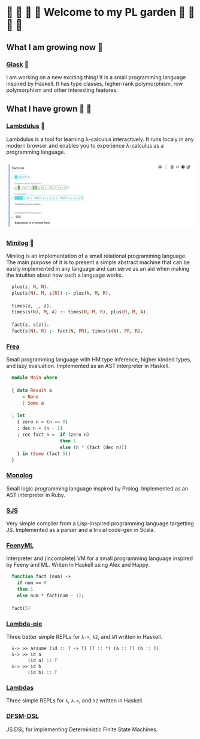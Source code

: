 # :sunflower: :deciduous_tree: :tulip: :blossom: Welcome to my PL garden :rose: :seedling: :hibiscus: :herb:


## What I am growing now :seedling:


### [Glask](https://github.com/lambduli/glask) :blossom:

I am working on a new exciting thing! It is a small programming language inspired by Haskell. It has type classes, higher-rank polymorphism, row polymorphism and other interesting features.



## What I have grown :herb: :evergreen_tree:

### [Lambdulus](https://github.com/lambdulus/frontend) :evergreen_tree:

Lambdulus is a tool for learning λ-calculus interactively. It runs localy in any modern browser and enables you to experience λ-calculus as a programming language.

![Screenshot of the part of the Lambdulus web interface](./imgs/lambdulus-frontend-fact.png)


### [Minilog](https://github.com/lambduli/minilog) :cherry_blossom:

Minilog is an implementation of a small relational programming language. The main purpose of it is to present a simple abstract machine that can be easily implemented in any language and can serve as an aid when making the intuition about how such a language works.
```prolog
  plus(z, N, N).
  plus(s(N), M, s(R)) :- plus(N, M, R).

  times(z, _, z).
  times(s(N), M, A) :- times(N, M, R), plus(R, M, A).

  fact(z, s(z)).
  fact(s(N), R) :- fact(N, PR), times(s(N), PR, R).
```


### [Frea](https://github.com/lambduli/frea)

Small programming language with HM type inference, higher kinded types, and lazy evaluation.
Implemented as an AST interpreter in Haskell.

```haskell
  module Main where

  { data Result a
      = None
      | Some a

  ; let
    { zero n = (n == 0)
    ; dec n = (n - 1)
    ; rec fact n =  if (zero n)
                    then 1
                    else (n * (fact (dec n)))
    } in (Some (fact 5))
  }
```


### [Monolog](https://github.com/lambduli/monolog)

Small logic programming language inspired by Prolog.
Implemented as an AST interpreter in Ruby.

<!--
```prolog
  plus(z, N, N).
  plus(s(N), M, s(R)) :- plus(N, M, R).
  
  times(z, _, z).
  times(s(N), M, A) :- times(N, M, R), plus(R, M, A).
  
  fact(z, s(z)).
  fact(s(N), R) :- fact(N, PR), times(s(N), PR, R).

  :check

  fact(s(s(s(s(s(z))))), F)
```
-->


### [SJS](https://github.com/lambduli/sjs)

Very simple compiler from a Lisp-inspired programming language targetting JS.
Implemented as a parser and a trivial code-gen in Scala.

<!--
```lisp
  (define fact (n)
    (if (or (= n 0) (= n 1))
      1
      (* n (fact (- n 1)))
    )
  )

  (fact 5)
```
-->


### [FeenyML](https://github.com/lambduli/FeenyML)

Interpreter and (incomplete) VM for a small programming language inspired by Feeny and ML.
Writen in Haskell using Alex and Happy.

```ml
  function fact (num) ->
    if num == 0
    then 1
    else num * fact(num - 1);

  fact(5)
```


### [Lambda-pie](https://github.com/lambduli/lambda-pie)

Three better simple REPLs for `λ->`, `λ2`, and `λΠ` written in Haskell.

```
  λ-> >> assume (id :: T -> T) (T :: *) (a :: T) (b :: T)
  λ-> >> id a
        (id a) :: T
  λ-> >> id b
        (id b) :: T
```


### [Lambdas](https://github.com/lambduli/lambdas)

Three simple REPLs for `λ`, `λ->`, and `λ2` written in Haskell.


### [DFSM-DSL](https://github.com/lambduli/dfsm-dsl)

JS DSL for implementing Deterministic Finite State Machines.
